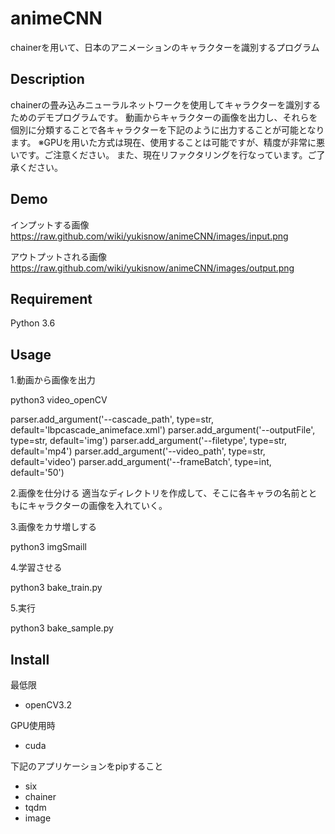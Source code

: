 animeCNN
===

chainerを用いて、日本のアニメーションのキャラクターを識別するプログラム

## Description

chainerの畳み込みニューラルネットワークを使用してキャラクターを識別するためのデモプログラムです。
動画からキャラクターの画像を出力し、それらを個別に分類することで各キャラクターを下記のように出力することが可能となります。
※GPUを用いた方式は現在、使用することは可能ですが、精度が非常に悪いです。ご注意ください。
また、現在リファクタリングを行なっています。ご了承ください。

## Demo

インプットする画像
https://raw.github.com/wiki/yukisnow/animeCNN/images/input.png

アウトプットされる画像
https://raw.github.com/wiki/yukisnow/animeCNN/images/output.png

## Requirement
 Python 3.6

## Usage

1.動画から画像を出力

python3 video_openCV

parser.add_argument('--cascade_path',               type=str,   default='lbpcascade_animeface.xml')
parser.add_argument('--outputFile',                 type=str,   default='img')
parser.add_argument('--filetype',                   type=str,   default='mp4')
parser.add_argument('--video_path',                 type=str,   default='video')
parser.add_argument('--frameBatch',                 type=int,   default='50')

2.画像を仕分ける
適当なディレクトリを作成して、そこに各キャラの名前とともにキャラクターの画像を入れていく。

3.画像をカサ増しする

python3 imgSmaill

4.学習させる

python3 bake_train.py

5.実行

python3 bake_sample.py

## Install

最低限
- openCV3.2

GPU使用時
- cuda

下記のアプリケーションをpipすること
- six
- chainer
- tqdm
- image
